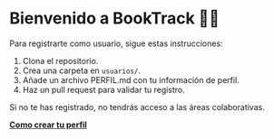 # Bienvenido a BookTrack 🤵🏼

Para registrarte como usuario, sigue estas instrucciones:

1. Clona el repositorio.
2. Crea una carpeta en `usuarios/`.
3. Añade un archivo PERFIL.md con tu información de perfil.
4. Haz un pull request para validar tu registro.

Si no te has registrado, no tendrás acceso a las áreas colaborativas.

**[Como crear tu perfil](https://github.com/AngelRagel05/Proyecto-BookTrack-/blob/0d7155f539db9db129c54fb266e80a011f46f063/%F0%9F%93%9C%20Plantilla_Crear_Perfil.md)**
